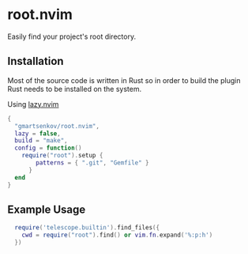 # root.nvim

Easily find your project's root directory.

## Installation ##
Most of the source code is written in Rust so in order to build the plugin Rust needs to be installed on the system. 

Using [lazy.nvim](https://github.com/folke/lazy.nvim)

```lua
{
  "gmartsenkov/root.nvim",
  lazy = false,
  build = "make",
  config = function()
    require("root").setup {
        patterns = { ".git", "Gemfile" }
      }
  end
}
```

## Example Usage ##

```lua
  require('telescope.builtin').find_files({
    cwd = require("root").find() or vim.fn.expand('%:p:h')
  })
```
